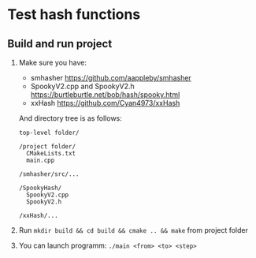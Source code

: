 # Test hash functions
## Build and run project

1. Make sure you have:
    * smhasher https://github.com/aappleby/smhasher
    * SpookyV2.cpp and SpookyV2.h https://burtleburtle.net/bob/hash/spooky.html
    * xxHash https://github.com/Cyan4973/xxHash

    And directory tree is as follows:

      ```
      top-level folder/

      /project folder/
        CMakeLists.txt
        main.cpp
  
      /smhasher/src/...
 
      /SpookyHash/
        SpookyV2.cpp
        SpookyV2.h
      
      /xxHash/...
      ```

2. Run `mkdir build && cd build && cmake .. && make` from project folder
3. You can launch programm: `./main <from> <to> <step>`
